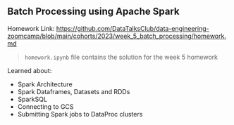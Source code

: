 ## Batch Processing using Apache Spark

Homework Link: https://github.com/DataTalksClub/data-engineering-zoomcamp/blob/main/cohorts/2023/week_5_batch_processing/homework.md
> `homework.ipynb` file contains the solution for the week 5 homework


Learned about:
- Spark Architecture
- Spark Dataframes, Datasets and RDDs
- SparkSQL
- Connecting to GCS
- Submitting Spark jobs to DataProc clusters
